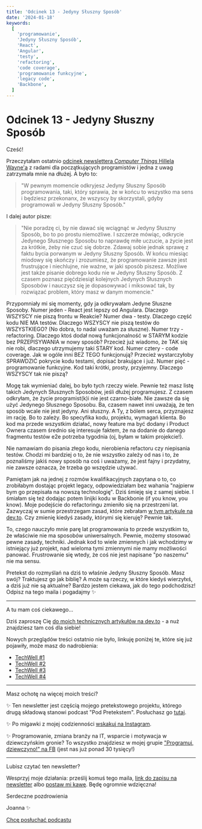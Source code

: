 ```yaml
---
title: 'Odcinek 13 - Jedyny Słuszny Sposób'
date: '2024-01-18'
keywords:
  [
    'programowanie',
    'Jedyny Słuszny Sposób',
    'React',
    'Angular',
    'testy',
    'refactoring',
    'code coverage',
    'programowanie funkcyjne',
    'legacy code',
    'Backbone',
  ]
---
```


# Odcinek 13 - Jedyny Słuszny Sposób

Cześć!

Przeczytałam ostatnio [odcinek newslettera _Computer Things_ Hillela Wayne'a](https://buttondown.email/hillelwayne/archive/some-advice-for-new-programmers/) z radami dla początkujących programistów i jedna z uwag zatrzymała mnie na dłużej. A było to:

> "W pewnym momencie odkryjesz Jedyny Słuszny Sposób programowania, taki, który sprawia, że w końcu to wszystko ma sens i będziesz przekonanx, że wszyscy by skorzystali, gdyby programowali w Jedyny Słuszny Sposób."

I dalej autor pisze:

> "Nie poradzę ci, by nie dawać się wciągnąć w Jedyny Słuszny Sposób, bo to po prostu niemożliwe. I szczerze mówiąc, odkrycie Jedynego Słusznego Sposobu to naprawdę miłe uczucie, a życie jest za krótkie, żeby nie czuć się dobrze. Zdawaj sobie jednak sprawę z faktu bycia porwanym w Jedyny Słuszny Sposób. W końcu miesiąc miodowy się skończy i zrozumiesz, że programowanie zawsze jest frustrujące i niechlujne, nie ważne, w jaki sposób piszesz. Możliwe jest także pisanie dobrego kodu nie w Jedyny Słuszny Sposób. Z czasem poznasz pięćdziesiąt kolejnych Jedynych Słusznych Sposobów i nauczysz się je dopasowywać i miksować tak, by rozwiązać problem, który masz w danym momencie."

Przypomniały mi się momenty, gdy ja odkrywałam Jedyne Słuszne Sposoby. Numer jeden - React jest lepszy od Angulara. Dlaczego WSZYSCY nie piszą frontu w Reakcie? Numer dwa - testy. Dlaczego część kodu NIE MA testów. Dlaczego WSZYSCY nie piszą testów do WSZYSTKIEGO? (No dobra, to nadal uważam za słuszne). Numer trzy - refactoring. Dlaczego ktoś dodał nową funkcjonalność w STARYM kodzie bez PRZEPISYWANIA w nowy sposób? Przecież już wiadomo, że TAK się nie robi, dlaczego utrzymujemy taki STARY kod. Numer cztery - code coverage. Jak w ogóle inni BEZ TEGO funkcjonują? Przecież wystarczyłoby SPRAWDZIĆ pokrycie kodu testami, dopisać brakujące i już. Numer pięć - programowanie funkcyjne. Kod taki krótki, prosty, przyjemny. Dlaczego WSZYSCY tak nie piszą?

Mogę tak wymieniać dalej, bo było tych rzeczy wiele. Pewnie też masz listę takich Jedynych Słusznych Sposobów, jeśli dłużej programujesz. Z czasem odkryłam, że życie programist(k)i nie jest czarno-białe. Nie zawsze da się użyć Jedynego Słusznego Sposobu. Ba, czasem nawet inni uważają, że ten sposób wcale nie jest jedyny. Ani słuszny. A Ty, z bólem serca, przyznajesz im rację. Bo to zależy. Bo specyfika kodu, projektu, wymagań klienta. Bo kod ma przede wszystkim działać, nowy feature ma być dodany i Product Ownera czasem średnio się interesuje faktem, że na dodanie do danego fragmentu testów e2e potrzeba tygodnia (oj, byłam w takim projekcie!).

Nie namawiam do pisania złego kodu, nierobienia refactoru czy niepisania testów. Chodzi mi bardziej o to, że nie wszystko zależy od nas i to, że poznaliśmy jakiś nowy sposób na coś i uważamy, że jest fajny i przydatny, nie zawsze oznacza, że trzeba go wszędzie używać.

Pamiętam jak na jednej z rozmów kwalifikacyjnych zapytana o to, co zrobiłabym dostając projekt legacy, odpowiedziałam bez wahania "najpierw bym go przepisała na nowszą technologię". Dziś śmieję się z samej siebie. I śmiałam się też dodając potem linijki kodu w Backbonie (if you know, you know). Moje podejście do refactoringu zmieniło się na przestrzeni lat. Zazwyczaj w sumie przestrzegam zasad, które zebrałam [w tym artykule na dev.to](https://dev.to/joannaotmianowska/how-to-refactor-legacy-code-effectively-a-case-study-1ckj). Czy zmienię kiedyś zasady, którymi się kieruję? Pewnie tak.

To, czego nauczyło mnie parę lat programowania to przede wszystkim to, że właściwie nie ma sposobów uniwersalnych. Pewnie, możemy stosować pewne zasady, techniki. Jednak kod to wiele zmiennych i jak wchodzimy w istniejący już projekt, nad wieloma tymi zmiennymi nie mamy możliwości panować. Frustrowanie się wtedy, że coś nie jest napisane "po naszemu" nie ma sensu.

Pretekst do rozmyślań na dziś to właśnie Jedyny Słuszny Sposób. Masz swój? Traktujesz go jak biblię? A może są rzeczy, w które kiedyś wierzyłxś, a dziś już nie są aktualne? Bardzo jestem ciekawa, jak do tego podchodzisz! Odpisz na tego maila i pogadajmy ✨

---

A tu mam coś ciekawego...

Dziś zaproszę Cię [do moich technicznych artykułów na dev.to](https://dev.to/joannaotmianowska) - a nuż znajdziesz tam coś dla siebie!

Nowych przeglądów treści ostatnio nie było, linkuję poniżej te, które się już pojawiły, może masz do nadrobienia:

- [TechWell #1](https://industrious-boursin-3b3.notion.site/TechWell-1-5a3e259a4e2643f08038c6561db9c6e3)
- [TechWell #2](https://industrious-boursin-3b3.notion.site/TechWell-2-9b62dfbf86d242c09b6b2e3ec28b9f5f)
- [TechWell #3](https://industrious-boursin-3b3.notion.site/TechWell-3-2f4284b7c4514ba0b9ed68e95a8a1cb3)
- [TechWell #4](https://industrious-boursin-3b3.notion.site/TechWell-4-8e05bd8f7d8e4c05a8d5804c6e5ad21d)

---

Masz ochotę na więcej moich treści?

✨ Ten newsletter jest częścią mojego pretekstowego projektu, którego drugą składową stanowi podcast "Pod Pretekstem". Posłuchasz go [tutaj](https://open.spotify.com/show/4kYCRYJ3yK5DQbP5tbfZby).

✨ Po migawki z mojej codzienności [wskakuj na Instagram](https://www.instagram.com/joanna.otmianowska/).

✨ Programowanie, zmiana branży na IT, wsparcie i motywacja w dziewczyńskim gronie? To wszystko znajdziesz w mojej grupie ["Programuj, dziewczyno!" na FB](https://www.facebook.com/groups/programujdziewczyno) (jest nas już ponad 30 tysięcy!)

---

Lubisz czytać ten newsletter?

Wesprzyj moje działania: prześlij komuś tego maila, [link do zapisu na newsletter](https://www.subscribepage.com/joannaotmianowska) albo [postaw mi kawę](https://buycoffee.to/joannaotmianowska). Będę ogromnie wdzięczna!

Serdeczne pozdrowienia

Joanna ✨

[Chcę posłuchać podcastu](https://open.spotify.com/show/4kYCRYJ3yK5DQbP5tbfZby)
